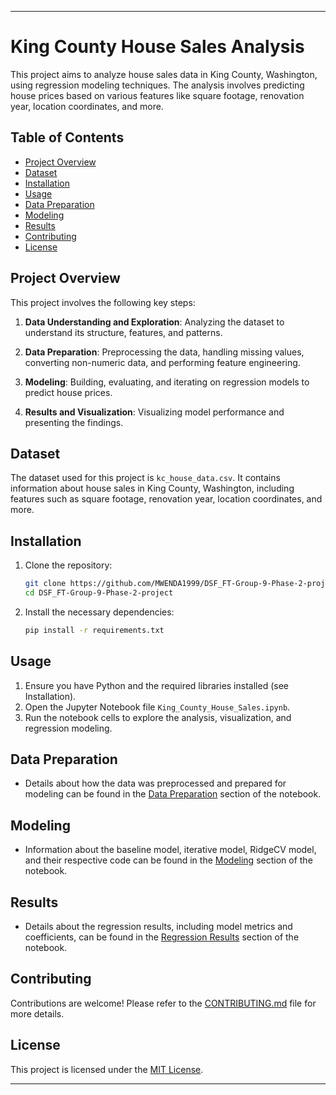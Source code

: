 ---

# King County House Sales Analysis

This project aims to analyze house sales data in King County, Washington, using regression modeling techniques. The analysis involves predicting house prices based on various features like square footage, renovation year, location coordinates, and more.

## Table of Contents

- [Project Overview](#project-overview)
- [Dataset](#dataset)
- [Installation](#installation)
- [Usage](#usage)
- [Data Preparation](#data-preparation)
- [Modeling](#modeling)
- [Results](#results)
- [Contributing](#contributing)
- [License](#license)

## Project Overview

This project involves the following key steps:

1. **Data Understanding and Exploration**: Analyzing the dataset to understand its structure, features, and patterns.

2. **Data Preparation**: Preprocessing the data, handling missing values, converting non-numeric data, and performing feature engineering.

3. **Modeling**: Building, evaluating, and iterating on regression models to predict house prices.

4. **Results and Visualization**: Visualizing model performance and presenting the findings.

## Dataset

The dataset used for this project is `kc_house_data.csv`. It contains information about house sales in King County, Washington, including features such as square footage, renovation year, location coordinates, and more.

## Installation

1. Clone the repository:
   ```bash
   git clone https://github.com/MWENDA1999/DSF_FT-Group-9-Phase-2-project.git
   cd DSF_FT-Group-9-Phase-2-project
   ```

2. Install the necessary dependencies:
   ```bash
   pip install -r requirements.txt
   ```

## Usage

1. Ensure you have Python and the required libraries installed (see Installation).
2. Open the Jupyter Notebook file `King_County_House_Sales.ipynb`.
3. Run the notebook cells to explore the analysis, visualization, and regression modeling.

## Data Preparation

- Details about how the data was preprocessed and prepared for modeling can be found in the [Data Preparation](#data-preparation) section of the notebook.

## Modeling

- Information about the baseline model, iterative model, RidgeCV model, and their respective code can be found in the [Modeling](#modeling) section of the notebook.

## Results

- Details about the regression results, including model metrics and coefficients, can be found in the [Regression Results](#regression-results) section of the notebook.

## Contributing

Contributions are welcome! Please refer to the [CONTRIBUTING.md](CONTRIBUTING.md) file for more details.

## License

This project is licensed under the [MIT License](LICENSE).

---